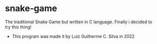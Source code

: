 # snake-game
The traditional Snake Game but written in C language. Finally i decided to try this thing!

- This program was made it by Luiz Guilherme C. Silva in 2022

